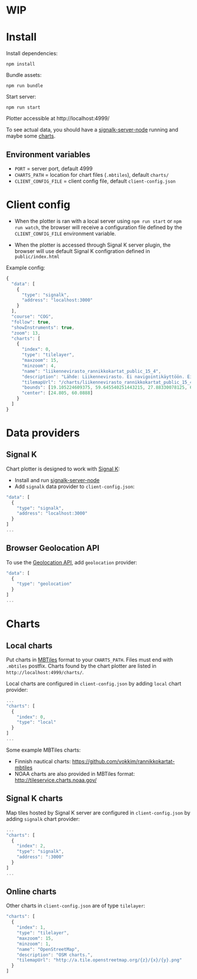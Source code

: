 # WIP

# Install

Install dependencies:

  `npm install`

Bundle assets:

  `npm run bundle`

Start server:

  `npm run start`

Plotter accessible at http://localhost:4999/

To see actual data, you should have a [signalk-server-node](https://github.com/SignalK/signalk-server-node)
running and maybe some [charts](https://github.com/vokkim/tuktuk-chart-plotter#charts).

## Environment variables

- `PORT` = server port, default 4999
- `CHARTS_PATH` = location for chart files (`.mbtiles`), default `charts/`
- `CLIENT_CONFIG_FILE` = client config file, default `client-config.json`

# Client config

- When the plotter is ran with a local server using `npm run start` or `npm run watch`, the browser will receive a configuration file defined by the `CLIENT_CONFIG_FILE` environment variable.

- When the plotter is accessed through Signal K server plugin, the browser will use default Signal K configration defined in `public/index.html`

Example config:
``` javascript
{
  "data": [
    {
      "type": "signalk",
      "address": "localhost:3000"
    }
  ],
  "course": "COG",
  "follow": true,
  "showInstruments": true,
  "zoom": 13,
  "charts": [
    {
      "index": 0,
      "type": "tilelayer",
      "maxzoom": 15,
      "minzoom": 4,
      "name": "liikennevirasto_rannikkokartat_public_15_4",
      "description": "Lähde: Liikennevirasto. Ei navigointikäyttöön. Ei täytä virallisen merikartan vaatimuksia.",
      "tilemapUrl": "/charts/liikennevirasto_rannikkokartat_public_15_4/{z}/{x}/{y}",
      "bounds": [19.105224609375, 59.645540251443215, 27.88330078125, 65.84776766596988],
      "center": [24.805, 60.0888]
    }
  ]
}
```


# Data providers

## Signal K

Chart plotter is designed to work with [Signal K](http://signalk.org/):

- Install and run [signalk-server-node](https://github.com/SignalK/signalk-server-node)
- Add `signalk` data provider to `client-config.json`:
``` javascript
"data": [
  {
    "type": "signalk",
    "address": "localhost:3000"
  }
]
...
```

## Browser Geolocation API

To use the [Geolocation API](https://developer.mozilla.org/en-US/docs/Web/API/Geolocation), add `geolocation` provider:
``` javascript
"data": [
  {
    "type": "geolocation"
  }
]
...
```


# Charts

## Local charts

Put charts in [MBTiles](https://github.com/mapbox/mbtiles-spec) format to your `CHARTS_PATH`.
Files must end with `.mbtiles` postfix. Charts found by the chart plotter are listed in `http://localhost:4999/charts/`.

Local charts are configured in `client-config.json` by adding `local` chart provider:
``` javascript
...
"charts": [
  {
    "index": 0,
    "type": "local"
  }
]
...
```

Some example MBTiles charts:

- Finnish nautical charts: https://github.com/vokkim/rannikkokartat-mbtiles
- NOAA charts are also provided in MBTiles format: http://tileservice.charts.noaa.gov/

## Signal K charts

Map tiles hosted by Signal K server are configured in `client-config.json` by adding `signalk` chart provider:
``` javascript
...
"charts": [
  {
    "index": 2,
    "type": "signalk",
    "address": ":3000"
  }
]
...
```

## Online charts

Other charts in `client-config.json` are of type `tilelayer`:
``` javascript
"charts": [
  {
    "index": 1,
    "type": "tilelayer",
    "maxzoom": 15,
    "minzoom": 1,
    "name": "OpenStreetMap",
    "description": "OSM charts.",
    "tilemapUrl": "http://a.tile.openstreetmap.org/{z}/{x}/{y}.png"
  }
]
```
